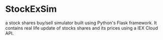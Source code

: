 # StockExSim
a stock shares buy/sell simulator built using Python's Flask framework. It contains real life update of stocks shares and its prices using a IEX Cloud API.
